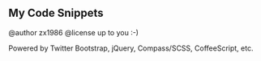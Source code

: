 ## My Code Snippets

@author zx1986
@license up to you :-)

Powered by Twitter Bootstrap, jQuery, Compass/SCSS, CoffeeScript, etc.
